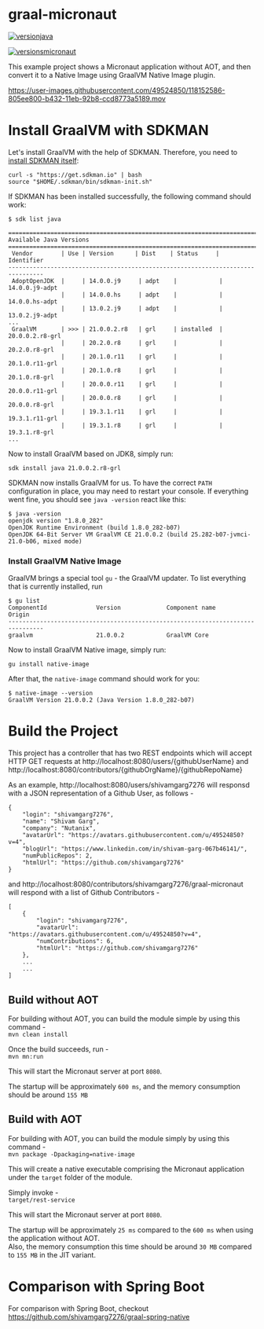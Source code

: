 # graal-micronaut  

[![versionjava](https://img.shields.io/badge/graalvm_ce-21.0.0.2_JDK8-orange.svg?logo=java)](https://www.graalvm.org/)  

[![versionsmicronaut](https://img.shields.io/badge/micronaut-2.5.1-blue)](https://github.com/micronaut-projects)  

This example project shows a Micronaut application without AOT, and then convert it to a Native Image using GraalVM Native Image plugin.  


https://user-images.githubusercontent.com/49524850/118152586-805ee800-b432-11eb-92b8-ccd8773a5189.mov


# Install GraalVM with SDKMAN

Let's install GraalVM with the help of SDKMAN. Therefore, you need to [install SDKMAN itself](https://sdkman.io/install):

```
curl -s "https://get.sdkman.io" | bash
source "$HOME/.sdkman/bin/sdkman-init.sh"
```

If SDKMAN has been installed successfully, the following command should work:

```
$ sdk list java

================================================================================
Available Java Versions
================================================================================
 Vendor        | Use | Version      | Dist    | Status     | Identifier
--------------------------------------------------------------------------------
 AdoptOpenJDK  |     | 14.0.0.j9     | adpt    |            | 14.0.0.j9-adpt
               |     | 14.0.0.hs     | adpt    |            | 14.0.0.hs-adpt
               |     | 13.0.2.j9     | adpt    |            | 13.0.2.j9-adpt
... 
 GraalVM       | >>> | 21.0.0.2.r8   | grl     | installed  | 20.0.0.2.r8-grl
               |     | 20.2.0.r8     | grl     |            | 20.2.0.r8-grl
               |     | 20.1.0.r11    | grl     |            | 20.1.0.r11-grl
               |     | 20.1.0.r8     | grl     |            | 20.1.0.r8-grl
               |     | 20.0.0.r11    | grl     |            | 20.0.0.r11-grl
               |     | 20.0.0.r8     | grl     |            | 20.0.0.r8-grl
               |     | 19.3.1.r11    | grl     |            | 19.3.1.r11-grl
               |     | 19.3.1.r8     | grl     |            | 19.3.1.r8-grl
...
```

Now to install GraalVM based on JDK8, simply run:

```
sdk install java 21.0.0.2.r8-grl
``` 

SDKMAN now installs GraalVM for us.
To have the correct `PATH` configuration in place, you may need to restart your console. If everything went fine, you should see `java -version` react like this:

```
$ java -version
openjdk version "1.8.0_282"
OpenJDK Runtime Environment (build 1.8.0_282-b07)
OpenJDK 64-Bit Server VM GraalVM CE 21.0.0.2 (build 25.282-b07-jvmci-21.0-b06, mixed mode)
```


### Install GraalVM Native Image

GraalVM brings a special tool `gu` - the GraalVM updater. To list everything that is currently installed, run

```
$ gu list
ComponentId              Version             Component name      Origin
--------------------------------------------------------------------------------
graalvm                  21.0.0.2            GraalVM Core
```

Now to install GraalVM Native image, simply run:

```
gu install native-image
```

After that, the `native-image` command should work for you:

```
$ native-image --version
GraalVM Version 21.0.0.2 (Java Version 1.8.0_282-b07)
```

# Build the Project

This project has a controller that has two REST endpoints which will accept HTTP GET requests at 
http://localhost:8080/users/{githubUserName} and http://localhost:8080/contributors/{githubOrgName}/{githubRepoName}


As an example, http://localhost:8080/users/shivamgarg7276 will responsd with a JSON representation of a Github User, as follows - 

```
{
    "login": "shivamgarg7276",
    "name": "Shivam Garg",
    "company": "Nutanix",
    "avatarUrl": "https://avatars.githubusercontent.com/u/49524850?v=4",
    "blogUrl": "https://www.linkedin.com/in/shivam-garg-067b46141/",
    "numPublicRepos": 2,
    "htmlUrl": "https://github.com/shivamgarg7276"
}
```

and http://localhost:8080/contributors/shivamgarg7276/graal-micronaut will respond with a list of Github Contributors -

```
[
    {
        "login": "shivamgarg7276",
        "avatarUrl": "https://avatars.githubusercontent.com/u/49524850?v=4",
        "numContributions": 6,
        "htmlUrl": "https://github.com/shivamgarg7276"
    },
    ...
    ...
]
```

## Build without AOT

For building without AOT, you can build the module simple by using this command -  
`mvn clean install`

Once the build succeeds, run -  
`mvn mn:run`

This will start the Micronaut server at port `8080`.   

The startup will be approximately `600 ms`, and the memory consumption should be around `155 MB`


## Build with AOT

For building with AOT, you can build the module simply by using this command -  
`mvn package -Dpackaging=native-image`  

This will create a native executable comprising the Micronaut application under the `target` folder of the module.

Simply invoke -  
`target/rest-service`  

This will start the Micronaut server at port `8080`.   

The startup will be approximately `25 ms` compared to the `600 ms` when using the application without AOT.  
Also, the memory consumption this time should be around `30 MB` compared to `155 MB` in the JIT variant.

# Comparison with Spring Boot

For comparison with Spring Boot, checkout https://github.com/shivamgarg7276/graal-spring-native
